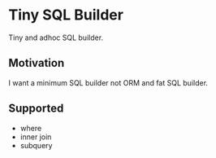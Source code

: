 # Tiny SQL Builder

Tiny and adhoc SQL builder.

## Motivation

I want a minimum SQL builder not ORM and fat SQL builder.

## Supported

- where
- inner join
- subquery
